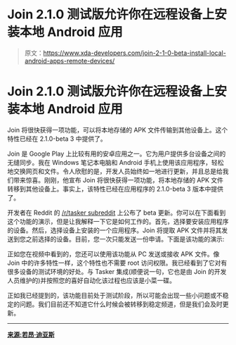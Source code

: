 # Join 2.1.0 测试版允许你在远程设备上安装本地 Android 应用

> 原文：<https://www.xda-developers.com/join-2-1-0-beta-install-local-android-apps-remote-devices/>

# Join 2.1.0 测试版允许你在远程设备上安装本地 Android 应用

Join 将很快获得一项功能，可以将本地存储的 APK 文件传输到其他设备上。这个特性已经在 2.1.0-beta 3 中提供了。

Join 是 Google Play 上比较有用的安卓应用之一。它为用户提供多台设备之间的无缝同步。我在 Windows 笔记本电脑和 Android 手机上使用该应用程序，轻松地交换网页和文件。令人欣慰的是，开发人员始终如一地进行更新，并且总是给我们带来惊喜。刚刚，他宣布 Join 将很快获得一项功能，将本地存储的 APK 文件转移到其他设备上。事实上，该特性已经在应用程序的 2.1.0-beta 3 版本中提供了。

开发者在 Reddit 的 [/r/tasker subreddit](https://www.reddit.com/r/tasker/comments/asdzkc/dev_join_210beta3_install_local_apps_on_remote/) 上公布了 beta 更新。你可以在下面看到这个功能的演示，但是让我解释一下它是如何工作的。首先，选择要安装应用程序的设备。然后，选择设备上安装的一个应用程序。Join 将提取 APK 文件并将其发送到您之前选择的设备。目前，您一次只能发送一份申请。下面是该功能的演示:

正如您在视频中看到的，您还可以使用该功能从 PC 发送或接收 APK 文件。像 Join 中的许多特性一样，这个特性也不需要 root 访问权限。我已经看到了它对有很多设备的测试环境的好处。与 Tasker 集成(顺便说一句，它也是由 Join 的开发人员维护的)并按照您的喜好自动化该过程也应该是小菜一碟。

正如我已经提到的，该功能目前处于测试阶段，所以可能会出现一些小问题或不稳定的问题。我们目前还不知道它什么时候会被转移到稳定频道，但是我们会及时更新。

* * *

[**来源:若昂·迪亚斯**](https://www.reddit.com/r/tasker/comments/asdzkc/dev_join_210beta3_install_local_apps_on_remote/)